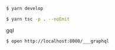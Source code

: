 ```sh
$ yarn develop

$ yarn tsc -p . --noEmit
```

gql

```sh
$ open http://localhost:8000/___graphql
```
